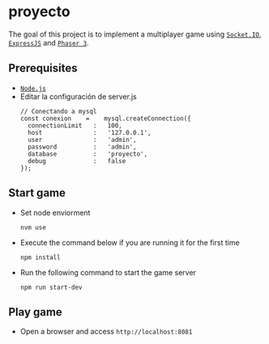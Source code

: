 # proyecto

The goal of this project is to implement a multiplayer game using [`Socket.IO`](https://socket.io/), [`ExpressJS`](https://expressjs.com/) and [`Phaser 3`](https://phaser.io/phaser3).

## Prerequisites

- [`Node.js`](https://nodejs.org/en/)
- Editar la configuración de server.js
  ````
  // Conectando a mysql
  const conexion    =    mysql.createConnection({
    connectionLimit   :   100,
    host              :   '127.0.0.1',
    user              :   'admin',
    password          :   'admin',
    database          :   'proyecto',
    debug             :   false
  });

## Start game

- Set node enviorment
  ```
  nvm use
  ```

- Execute the command below if you are running it for the first time
  ```
  npm install
  ```

- Run the following command to start the game server
  ```
  npm run start-dev
  ```

## Play game
- Open a browser and access `http://localhost:8081`




